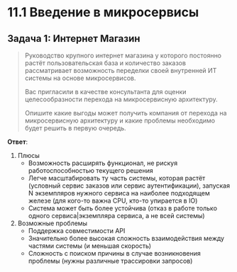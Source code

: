 # 11.1 Введение в микросервисы

## Задача 1: Интернет Магазин

>Руководство крупного интернет магазина у которого постоянно растёт пользовательская база и количество заказов рассматривает 
>возможность переделки своей внутренней ИТ системы на основе микросервисов. 
>
>Вас пригласили в качестве консультанта для оценки целесообразности перехода на микросервисную архитектуру. 
>
>Опишите какие выгоды может получить компания от перехода на микросервисную архитектуру и какие проблемы необходимо будет решить в первую очередь.

**Ответ**:

1. Плюсы
   - Возможность расширять функционал, не рискуя работоспособностью текущего решения
   - Легче масштабировать ту часть системы, которая растёт (условный сервис заказов или сервис аутентификации), 
запуская N экземпляров нужного сервиса на наиболее подходящем железе (для кого-то важна CPU, кто-то упирается в IO)
   - Система может быть более устойчива (отказ в работе только одного сервиса|экземпляра сервиса, а не всей системы)
2. Возможные проблемы
   - Поддержка совместимости API 
   - Значительно более высокая сложность взаимодействия между частями системы (и меньшая скорость)
   - Сложность с поиском причины в случае возникновения проблемы (нужны различные трассировки запросов)
